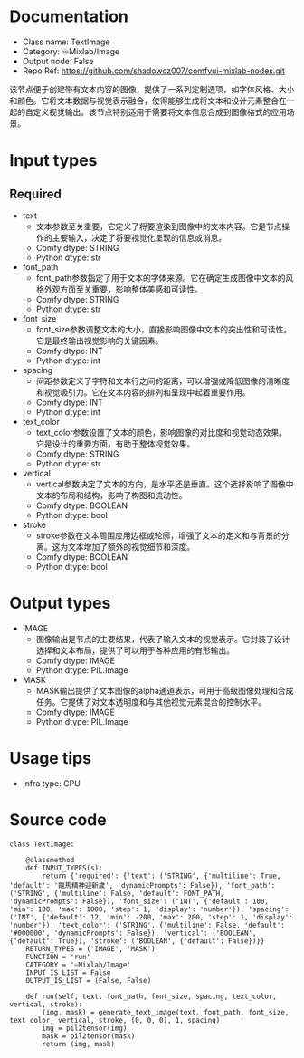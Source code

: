 # Documentation
- Class name: TextImage
- Category: ♾️Mixlab/Image
- Output node: False
- Repo Ref: https://github.com/shadowcz007/comfyui-mixlab-nodes.git

该节点便于创建带有文本内容的图像，提供了一系列定制选项，如字体风格、大小和颜色。它将文本数据与视觉表示融合，使得能够生成将文本和设计元素整合在一起的自定义视觉输出。该节点特别适用于需要将文本信息合成到图像格式的应用场景。

# Input types
## Required
- text
    - 文本参数至关重要，它定义了将要渲染到图像中的文本内容。它是节点操作的主要输入，决定了将要视觉化呈现的信息或消息。
    - Comfy dtype: STRING
    - Python dtype: str
- font_path
    - font_path参数指定了用于文本的字体来源。它在确定生成图像中文本的风格外观方面至关重要，影响整体美感和可读性。
    - Comfy dtype: STRING
    - Python dtype: str
- font_size
    - font_size参数调整文本的大小，直接影响图像中文本的突出性和可读性。它是最终输出视觉影响的关键因素。
    - Comfy dtype: INT
    - Python dtype: int
- spacing
    - 间距参数定义了字符和文本行之间的距离，可以增强或降低图像的清晰度和视觉吸引力。它在文本内容的排列和呈现中起着重要作用。
    - Comfy dtype: INT
    - Python dtype: int
- text_color
    - text_color参数设置了文本的颜色，影响图像的对比度和视觉动态效果。它是设计的重要方面，有助于整体视觉效果。
    - Comfy dtype: STRING
    - Python dtype: str
- vertical
    - vertical参数决定了文本的方向，是水平还是垂直。这个选择影响了图像中文本的布局和结构，影响了构图和流动性。
    - Comfy dtype: BOOLEAN
    - Python dtype: bool
- stroke
    - stroke参数在文本周围应用边框或轮廓，增强了文本的定义和与背景的分离。这为文本增加了额外的视觉细节和深度。
    - Comfy dtype: BOOLEAN
    - Python dtype: bool

# Output types
- IMAGE
    - 图像输出是节点的主要结果，代表了输入文本的视觉表示。它封装了设计选择和文本布局，提供了可以用于各种应用的有形输出。
    - Comfy dtype: IMAGE
    - Python dtype: PIL.Image
- MASK
    - MASK输出提供了文本图像的alpha通道表示，可用于高级图像处理和合成任务。它提供了对文本透明度和与其他视觉元素混合的控制水平。
    - Comfy dtype: IMAGE
    - Python dtype: PIL.Image

# Usage tips
- Infra type: CPU

# Source code
```
class TextImage:

    @classmethod
    def INPUT_TYPES(s):
        return {'required': {'text': ('STRING', {'multiline': True, 'default': '龍馬精神迎新歲', 'dynamicPrompts': False}), 'font_path': ('STRING', {'multiline': False, 'default': FONT_PATH, 'dynamicPrompts': False}), 'font_size': ('INT', {'default': 100, 'min': 100, 'max': 1000, 'step': 1, 'display': 'number'}), 'spacing': ('INT', {'default': 12, 'min': -200, 'max': 200, 'step': 1, 'display': 'number'}), 'text_color': ('STRING', {'multiline': False, 'default': '#000000', 'dynamicPrompts': False}), 'vertical': ('BOOLEAN', {'default': True}), 'stroke': ('BOOLEAN', {'default': False})}}
    RETURN_TYPES = ('IMAGE', 'MASK')
    FUNCTION = 'run'
    CATEGORY = '♾️Mixlab/Image'
    INPUT_IS_LIST = False
    OUTPUT_IS_LIST = (False, False)

    def run(self, text, font_path, font_size, spacing, text_color, vertical, stroke):
        (img, mask) = generate_text_image(text, font_path, font_size, text_color, vertical, stroke, (0, 0, 0), 1, spacing)
        img = pil2tensor(img)
        mask = pil2tensor(mask)
        return (img, mask)
```